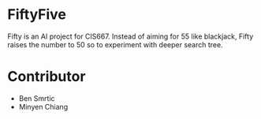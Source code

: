 # FiftyFive

Fifty is an AI project for CIS667. Instead of aiming for 55 like blackjack, Fifty raises the number to 50 so to experiment with deeper search tree.

# Contributor

- Ben Smrtic
- Minyen Chiang
